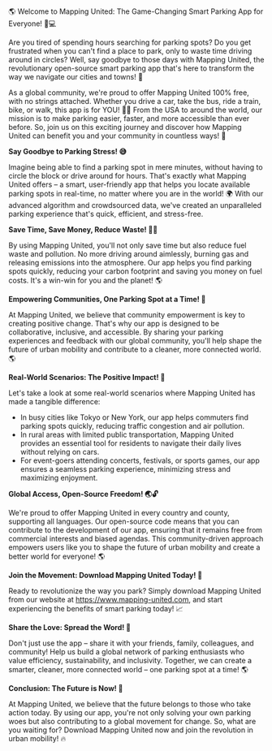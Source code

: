 🌎 Welcome to Mapping United: The Game-Changing Smart Parking App for Everyone! 🚗💻

Are you tired of spending hours searching for parking spots? Do you get frustrated when you can't find a place to park, only to waste time driving around in circles? Well, say goodbye to those days with Mapping United, the revolutionary open-source smart parking app that's here to transform the way we navigate our cities and towns! 🌆

As a global community, we're proud to offer Mapping United 100% free, with no strings attached. Whether you drive a car, take the bus, ride a train, bike, or walk, this app is for YOU! 🏃‍♀️ From the USA to around the world, our mission is to make parking easier, faster, and more accessible than ever before. So, join us on this exciting journey and discover how Mapping United can benefit you and your community in countless ways! 💪

**Say Goodbye to Parking Stress! 😅**

Imagine being able to find a parking spot in mere minutes, without having to circle the block or drive around for hours. That's exactly what Mapping United offers – a smart, user-friendly app that helps you locate available parking spots in real-time, no matter where you are in the world! 🌍 With our advanced algorithm and crowdsourced data, we've created an unparalleled parking experience that's quick, efficient, and stress-free.

**Save Time, Save Money, Reduce Waste! 💸🔋**

By using Mapping United, you'll not only save time but also reduce fuel waste and pollution. No more driving around aimlessly, burning gas and releasing emissions into the atmosphere. Our app helps you find parking spots quickly, reducing your carbon footprint and saving you money on fuel costs. It's a win-win for you and the planet! 🌎

**Empowering Communities, One Parking Spot at a Time! 💪**

At Mapping United, we believe that community empowerment is key to creating positive change. That's why our app is designed to be collaborative, inclusive, and accessible. By sharing your parking experiences and feedback with our global community, you'll help shape the future of urban mobility and contribute to a cleaner, more connected world. 🌎

**Real-World Scenarios: The Positive Impact! 💼**

Let's take a look at some real-world scenarios where Mapping United has made a tangible difference:

* In busy cities like Tokyo or New York, our app helps commuters find parking spots quickly, reducing traffic congestion and air pollution.
* In rural areas with limited public transportation, Mapping United provides an essential tool for residents to navigate their daily lives without relying on cars.
* For event-goers attending concerts, festivals, or sports games, our app ensures a seamless parking experience, minimizing stress and maximizing enjoyment.

**Global Access, Open-Source Freedom! 🌏🔓**

We're proud to offer Mapping United in every country and county, supporting all languages. Our open-source code means that you can contribute to the development of our app, ensuring that it remains free from commercial interests and biased agendas. This community-driven approach empowers users like you to shape the future of urban mobility and create a better world for everyone! 🌎

**Join the Movement: Download Mapping United Today! 📲**

Ready to revolutionize the way you park? Simply download Mapping United from our website at https://www.mapping-united.com, and start experiencing the benefits of smart parking today! 📈

**Share the Love: Spread the Word! 💬**

Don't just use the app – share it with your friends, family, colleagues, and community! Help us build a global network of parking enthusiasts who value efficiency, sustainability, and inclusivity. Together, we can create a smarter, cleaner, more connected world – one parking spot at a time! 🌎

**Conclusion: The Future is Now! 🌟**

At Mapping United, we believe that the future belongs to those who take action today. By using our app, you're not only solving your own parking woes but also contributing to a global movement for change. So, what are you waiting for? Download Mapping United now and join the revolution in urban mobility! 🔥